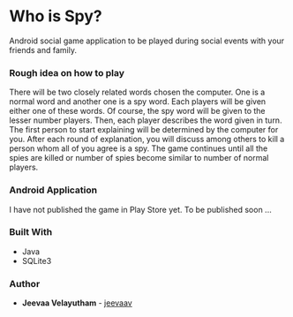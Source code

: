 # Who is Spy?

Android social game application to be played during social events with your friends and family.


### Rough idea on how to play

There will be two closely related words chosen the computer. One is a normal word and another one is a spy word.
Each players will be given either one of these words. Of course, the spy word will be given to the lesser number 
players. Then, each player describes the word given in turn. The first person to start explaining will be determined
by the computer for you. After each round of explanation, you will discuss among others to kill a person whom all 
of you agree is a spy. The game continues until all the spies are killed or number of spies become similar to number 
of normal players.

### Android Application

I have not published the game in Play Store yet. To be published soon ...

### Built With

* Java
* SQLite3

### Author

* **Jeevaa Velayutham** - [jeevaav](https://github.com/jeevaav) 
